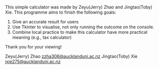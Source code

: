 This simple calculator was made by Zeyu(Jerry) Zhao and Jingtao(Toby) Xie. This programme aims to finish the following goals:
1. Give an accurate result for users
2. Use Tkinter to visualise, not only running the outcome on the console.
3. Combine local practice to make this calculator have more practical meaning (e.g., tax calculator)

Thank you for your viewing!

Zeyu(Jerry) Zhao zzha306@aucklanduni.ac.nz
Jingtao(Toby) Xie jxie275@aucklanduni.ac.nz

